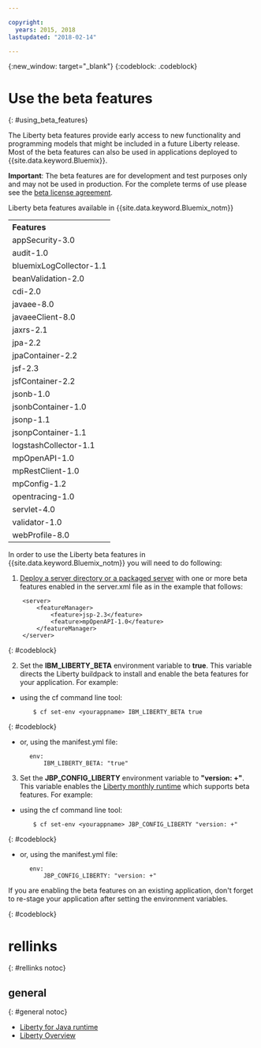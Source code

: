 ```yaml
---

copyright:
  years: 2015, 2018
lastupdated: "2018-02-14"

---
```


{:new_window: target="_blank"}
{:codeblock: .codeblock}

# Use the beta features
{: #using_beta_features}

The Liberty beta features provide early access to new functionality and programming models that might be included in a future Liberty release. Most of the beta features can also be used in applications deployed to {{site.data.keyword.Bluemix}}.

**Important**: The beta features are for development and test purposes only and may not be used in production. For the complete terms of use please see the [beta license agreement](http://public.dhe.ibm.com/ibmdl/export/pub/software/websphere/wasdev/downloads/wlp/beta/lafiles/en.html).

Liberty beta features available in {{site.data.keyword.Bluemix_notm}}
<table>
<tr>
<th align="left">Features</th>
</tr>

<tr>
	<tr><td>appSecurity-3.0</tr></td>
	<tr><td>audit-1.0</tr></td>
	<tr><td>bluemixLogCollector-1.1</tr></td>
  <tr><td>beanValidation-2.0</tr></td>
  <tr><td>cdi-2.0</tr></td>
  <tr><td>javaee-8.0</tr></td>
  <tr><td>javaeeClient-8.0</tr></td>
  <tr><td>jaxrs-2.1</tr></td>
  <tr><td>jpa-2.2</tr></td>
	<tr><td>jpaContainer-2.2</tr></td>
  <tr><td>jsf-2.3</tr></td>
  <tr><td>jsfContainer-2.2</tr></td>
	<tr><td>jsonb-1.0</tr></td>
	<tr><td>jsonbContainer-1.0</tr></td>
	<tr><td>jsonp-1.1</tr></td>
	<tr><td>jsonpContainer-1.1</tr></td>
  <tr><td>logstashCollector-1.1</tr></td>
  <tr><td>mpOpenAPI-1.0</tr></td>
  <tr><td>mpRestClient-1.0</tr></td>
<tr><td>mpConfig-1.2</tr></td>
  <tr><td>opentracing-1.0</tr></td>
  <tr><td>servlet-4.0</tr></td>
	<tr><td>validator-1.0</tr></td>
  <tr><td>webProfile-8.0</tr></td>



</tr>
</table>

In order to use the Liberty beta features in {{site.data.keyword.Bluemix_notm}} you will need to do following:

1. [Deploy a server directory or a packaged server](optionsForPushing.html) with one or more beta features enabled in the server.xml file as in the example that follows:
```
    <server>
        <featureManager>
            <feature>jsp-2.3</feature>
            <feature>mpOpenAPI-1.0</feature>
        </featureManager>
    </server>
```
{: #codeblock}

2.  Set the **IBM_LIBERTY_BETA** environment variable to **true**. This variable directs the Liberty buildpack to install and enable the beta features for your application.  For example:
  * using the cf command line tool:
```
       $ cf set-env <yourappname> IBM_LIBERTY_BETA true
```
{: #codeblock}

  * or, using the manifest.yml file:
```
      env:
          IBM_LIBERTY_BETA: "true"
```

3. Set the **JBP_CONFIG_LIBERTY** environment variable to **"version: +"**. This variable enables the [Liberty monthly runtime](buildpackDefaults.html#liberty_versions) which supports beta features. For example:
  * using the cf command line tool:
```
       $ cf set-env <yourappname> JBP_CONFIG_LIBERTY "version: +"
```
{: #codeblock}

  * or, using the manifest.yml file:
```
      env:
          JBP_CONFIG_LIBERTY: "version: +"
```

If you are enabling the beta features on an existing application, don't forget to re-stage your application after setting the environment variables.

{: #codeblock}

# rellinks
{: #rellinks notoc}
## general
{: #general notoc}
* [Liberty for Java runtime](index.html)
* [Liberty Overview](https://www.ibm.com/support/knowledgecenter/SSAW57_liberty/com.ibm.websphere.wlp.nd.multiplatform.doc/ae/cwlp_about.html)

